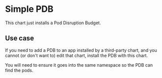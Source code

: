 # Simple PDB

This chart just installs a Pod Disruption Budget.

## Use case

If you need to add a PDB to an app installed by a third-party chart,
and you cannot (or don't want to) edit that chart, install the PDB with this chart.

You will need to ensure it goes into the same namespace so the PDB can find the pods.
